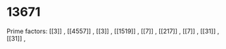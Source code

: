 # 13671

Prime factors: [[3]] , [[4557]] , [[3]] , [[1519]] , [[7]] , [[217]] , [[7]] , [[31]] , [[31]] , 